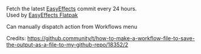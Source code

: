 Fetch the latest [EasyEffects](https://github.com/wwmm/easyeffects) commit every 24 hours.  
Used by [EasyEffects Flatpak](https://github.com/flathub/com.github.wwmm.easyeffects/)

Can manually dispatch action from Workflows menu

Credits:
https://github.community/t/how-to-make-a-workflow-file-to-save-the-output-as-a-file-to-my-github-repo/18352/2
